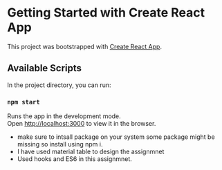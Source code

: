 # Getting Started with Create React App

This project was bootstrapped with [Create React App](https://github.com/facebook/create-react-app).

## Available Scripts

In the project directory, you can run:

### `npm start`

Runs the app in the development mode.\
Open [http://localhost:3000](http://localhost:3000) to view it in the browser.

- make sure to intsall package on your system some package might be missing so install using npm i.
- I have used material table to design the assignmnet 
- Used hooks and ES6 in this  assignmnet.


